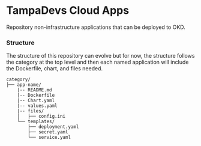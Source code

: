 # TampaDevs Cloud Apps

Repository non-infrastructure applications that can be deployed to OKD.

### Structure
The structure of this repository can evolve but for now, the structure follows the category at the top level and then each named application will include the Dockerfile, chart, and files needed.

```
category/
├── app-name/
    |-- README.md
    |-- Dockerfile
    |-- Chart.yaml
    |-- values.yaml
    |-- files/
    │   ├── config.ini
    └── templates/
        ├── deployment.yaml
        ├── secret.yaml
        └── service.yaml
```